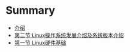 # Summary

* [介绍](README.md)
* [第二节 Linux操作系统发展介绍及系统版本介绍](chapter1.md)
* [第一节 Linux硬件基础](di-yi-jie-linux-ying-jian-ji-chu.md)

